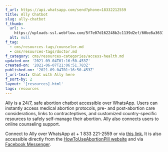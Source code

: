 ```yaml
---
f_url: https://api.whatsapp.com/send?phone=18332212559
title: Ally Chatbot
slug: ally-chatbot
f_thumb:
  url: >-
    https://uploads-ssl.webflow.com/5f7e07d162248b2c1139d2ef/60be8a3631535416a3005d9d_Screen%20Shot%202021-06-07%20at%203.05.19%20PM.png
  alt: null
f_tag:
  - cms/resources-tags/counselor.md
  - cms/resources-tags/doctor.md
f_category: cms/resources-categories/access-health.md
updated-on: '2021-09-04T01:16:50.453Z'
created-on: '2021-06-07T21:06:51.783Z'
published-on: '2021-09-04T01:16:50.453Z'
f_url-text: Chat with Ally here
f_sort-by: 2
layout: '[resources].html'
tags: resources
---
```


Ally is a 24/7, safe abortion chatbot accessible over WhatsApp. Users can instantly access medical abortion protocols, pre- and post-abortion care considerations, links to contracteptives, and customized country-specific resources to safely self-manage their abortion. Ally also connects users to online counseling support. 

Connect to Ally over WhatsApp at + 1 833 221-2559 or via [this link.](https://api.whatsapp.com/send?phone=18332212559) It is also accessible directly from the [HowToUseAbortionPill website](https://howtouseabortionpill.org/) and via [Facebook Messenger](https://web.facebook.com/HTUabortionpill).
